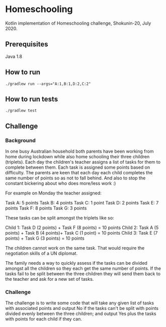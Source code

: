 # Homeschooling

Kotlin implementation of Homeschooling challenge, Shokunin-20, July 2020.

## Prerequisites
Java 1.8 

## How to run 
```
./gradlew run --args="A:1,B:1,D:2,C:2"
```

## How to run tests
```
./gradlew test
```

## Challenge

### Background

In one busy Australian household both parents have been working from home during lockdown while also home schooling their three children (triplets).
Each day the children's teacher assigns a list of tasks for them to complete between them. Each task is assigned some points based on difficulty.
The parents are keen that each day each child completes the same number of points so as not to fall behind. And also to stop the constant bickering about who does more/less work :)

For example on Monday the teacher assigned:

 Task A: 5 points
 Task B: 4 points
 Task C: 1 point
 Task D: 2 points
 Task E: 7 points
 Task F: 8 points
 Task G: 3 points

 These tasks can be split amongst the triplets like so:

 Child 1: Task D (2 points) + Task F (8 points) = 10 points
 Child 2: Task A (5 points) + Task B (4 points)+ Task C (1 point) = 10 points
 Child 3: Task E (7 points) + Task G (3 points) = 10 points

The children cannot work on the same task. That would require the negotiation skills of a UN diplomat.

The family needs a way to quickly assess if the tasks can be divided amongst all the children so they each get the same number of points.
If the tasks fail to be split between the three children they will send them back to the teacher and ask for a new set of tasks.

### Challenge
The challenge is to write some code that will take any given list of tasks with associated points and output No if the tasks can't be split with points divided evenly between the three children; and output Yes plus the tasks with points for each child if they can.